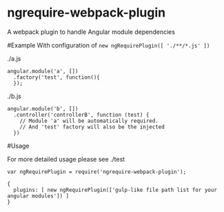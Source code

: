 ngrequire-webpack-plugin
========================

A webpack plugin to handle Angular module dependencies

#Example
With configuration of `new ngRequirePlugin([ './**/*.js' ])`

./a.js
```
angular.module('a', [])
  .factory('test', function(){
  });
```

./b.js
```
angular.module('b', [])
  .controller('controllerB', function (test) {
    // Module 'a' will be automatically required.
    // And 'test' factory will also be the injected
  })
```

#Usage

For more detailed usage please see ./test
```
var ngRequirePlugin = require('ngrequire-webpack-plugin');

{
  plugins: [ new ngRequirePlugin(['gulp-like file path list for your angular modules']) ]
}

```

